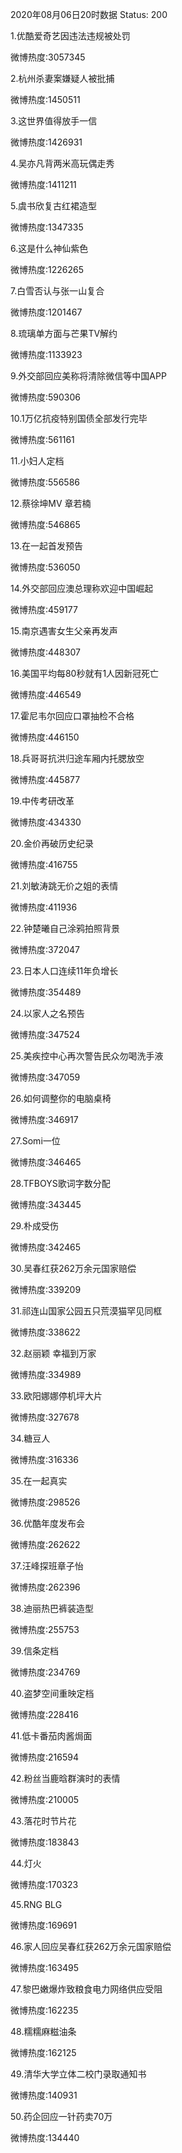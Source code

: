 2020年08月06日20时数据
Status: 200

1.优酷爱奇艺因违法违规被处罚

微博热度:3057345

2.杭州杀妻案嫌疑人被批捕

微博热度:1450511

3.这世界值得放手一信

微博热度:1426931

4.吴亦凡背两米高玩偶走秀

微博热度:1411211

5.虞书欣复古红裙造型

微博热度:1347335

6.这是什么神仙紫色

微博热度:1226265

7.白雪否认与张一山复合

微博热度:1201467

8.琉璃单方面与芒果TV解约

微博热度:1133923

9.外交部回应美称将清除微信等中国APP

微博热度:590306

10.1万亿抗疫特别国债全部发行完毕

微博热度:561161

11.小妇人定档

微博热度:556586

12.蔡徐坤MV 章若楠

微博热度:546865

13.在一起首发预告

微博热度:536050

14.外交部回应澳总理称欢迎中国崛起

微博热度:459177

15.南京遇害女生父亲再发声

微博热度:448307

16.美国平均每80秒就有1人因新冠死亡

微博热度:446549

17.霍尼韦尔回应口罩抽检不合格

微博热度:446150

18.兵哥哥抗洪归途车厢内托腮放空

微博热度:445877

19.中传考研改革

微博热度:434330

20.金价再破历史纪录

微博热度:416755

21.刘敏涛跳无价之姐的表情

微博热度:411936

22.钟楚曦自己涂鸦拍照背景

微博热度:372047

23.日本人口连续11年负增长

微博热度:354489

24.以家人之名预告

微博热度:347524

25.美疾控中心再次警告民众勿喝洗手液

微博热度:347059

26.如何调整你的电脑桌椅

微博热度:346917

27.Somi一位

微博热度:346465

28.TFBOYS歌词字数分配

微博热度:343445

29.朴成受伤

微博热度:342465

30.吴春红获262万余元国家赔偿

微博热度:339209

31.祁连山国家公园五只荒漠猫罕见同框

微博热度:338622

32.赵丽颖 幸福到万家

微博热度:334989

33.欧阳娜娜停机坪大片

微博热度:327678

34.糖豆人

微博热度:316336

35.在一起真实

微博热度:298526

36.优酷年度发布会

微博热度:262622

37.汪峰探班章子怡

微博热度:262396

38.迪丽热巴裤装造型

微博热度:255753

39.信条定档

微博热度:234769

40.盗梦空间重映定档

微博热度:228416

41.低卡番茄肉酱焗面

微博热度:216594

42.粉丝当鹿晗群演时的表情

微博热度:210005

43.落花时节片花

微博热度:183843

44.灯火

微博热度:170323

45.RNG BLG

微博热度:169691

46.家人回应吴春红获262万余元国家赔偿

微博热度:163495

47.黎巴嫩爆炸致粮食电力网络供应受阻

微博热度:162235

48.糯糯麻糍油条

微博热度:162125

49.清华大学立体二校门录取通知书

微博热度:140931

50.药企回应一针药卖70万

微博热度:134440

